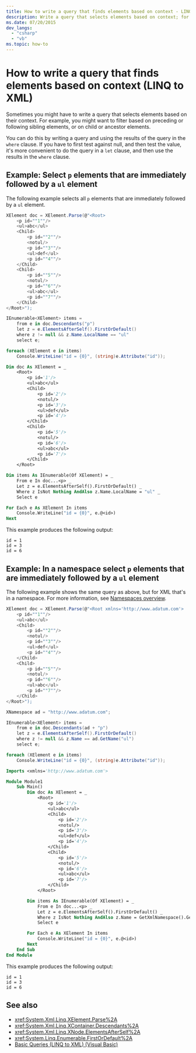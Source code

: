 ```yaml
---
title: How to write a query that finds elements based on context - LINQ to XML
description: Write a query that selects elements based on context; for example, filter results based on preceding or following sibling elements.
ms.date: 07/20/2015
dev_langs:
  - "csharp"
  - "vb"
ms.topic: how-to
---
```


# How to write a query that finds elements based on context (LINQ to XML)

Sometimes you might have to write a query that selects elements based on their context. For example, you might want to filter based on preceding or following sibling elements, or on child or ancestor elements.

You can do this by writing a query and using the results of the query in the `where` clause. If you have to first test against null, and then test the value, it's more convenient to do the query in a `let` clause, and then use the results in the `where` clause.

## Example: Select `p` elements that are immediately followed by a `ul` element

The following example selects all `p` elements that are immediately followed by a `ul` element.

```csharp
XElement doc = XElement.Parse(@"<Root>
    <p id=""1""/>
    <ul>abc</ul>
    <Child>
        <p id=""2""/>
        <notul/>
        <p id=""3""/>
        <ul>def</ul>
        <p id=""4""/>
    </Child>
    <Child>
        <p id=""5""/>
        <notul/>
        <p id=""6""/>
        <ul>abc</ul>
        <p id=""7""/>
    </Child>
</Root>");

IEnumerable<XElement> items =
    from e in doc.Descendants("p")
    let z = e.ElementsAfterSelf().FirstOrDefault()
    where z != null && z.Name.LocalName == "ul"
    select e;

foreach (XElement e in items)
    Console.WriteLine("id = {0}", (string)e.Attribute("id"));
```

```vb
Dim doc As XElement = _
    <Root>
        <p id='1'/>
        <ul>abc</ul>
        <Child>
            <p id='2'/>
            <notul/>
            <p id='3'/>
            <ul>def</ul>
            <p id='4'/>
        </Child>
        <Child>
            <p id='5'/>
            <notul/>
            <p id='6'/>
            <ul>abc</ul>
            <p id='7'/>
        </Child>
    </Root>

Dim items As IEnumerable(Of XElement) = _
    From e In doc...<p> _
    Let z = e.ElementsAfterSelf().FirstOrDefault() _
    Where z IsNot Nothing AndAlso z.Name.LocalName = "ul" _
    Select e

For Each e As XElement In items
    Console.WriteLine("id = {0}", e.@<id>)
Next
```

This example produces the following output:

```output
id = 1
id = 3
id = 6
```

## Example: In a namespace select `p` elements that are immediately followed by a `ul` element

The following example shows the same query as above, but for XML that's in a namespace. For more information, see [Namespaces overview](namespaces-overview.md).

```csharp
XElement doc = XElement.Parse(@"<Root xmlns='http://www.adatum.com'>
    <p id=""1""/>
    <ul>abc</ul>
    <Child>
        <p id=""2""/>
        <notul/>
        <p id=""3""/>
        <ul>def</ul>
        <p id=""4""/>
    </Child>
    <Child>
        <p id=""5""/>
        <notul/>
        <p id=""6""/>
        <ul>abc</ul>
        <p id=""7""/>
    </Child>
</Root>");

XNamespace ad = "http://www.adatum.com";

IEnumerable<XElement> items =
    from e in doc.Descendants(ad + "p")
    let z = e.ElementsAfterSelf().FirstOrDefault()
    where z != null && z.Name == ad.GetName("ul")
    select e;

foreach (XElement e in items)
    Console.WriteLine("id = {0}", (string)e.Attribute("id"));
```

```vb
Imports <xmlns='http://www.adatum.com'>

Module Module1
    Sub Main()
        Dim doc As XElement = _
            <Root>
                <p id='1'/>
                <ul>abc</ul>
                <Child>
                    <p id='2'/>
                    <notul/>
                    <p id='3'/>
                    <ul>def</ul>
                    <p id='4'/>
                </Child>
                <Child>
                    <p id='5'/>
                    <notul/>
                    <p id='6'/>
                    <ul>abc</ul>
                    <p id='7'/>
                </Child>
            </Root>

        Dim items As IEnumerable(Of XElement) = _
            From e In doc...<p> _
            Let z = e.ElementsAfterSelf().FirstOrDefault() _
            Where z IsNot Nothing AndAlso z.Name = GetXmlNamespace().GetName("ul") _
            Select e

        For Each e As XElement In items
            Console.WriteLine("id = {0}", e.@<id>)
        Next
    End Sub
End Module
```

This example produces the following output:

```output
id = 1
id = 3
id = 6
```

## See also

- <xref:System.Xml.Linq.XElement.Parse%2A>
- <xref:System.Xml.Linq.XContainer.Descendants%2A>
- <xref:System.Xml.Linq.XNode.ElementsAfterSelf%2A>
- <xref:System.Linq.Enumerable.FirstOrDefault%2A>
- [Basic Queries (LINQ to XML) (Visual Basic)](./find-element-specific-attribute.md)
